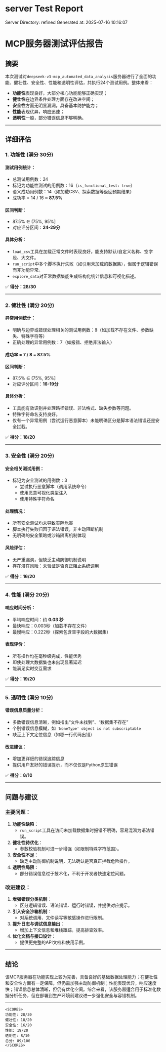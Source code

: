 # server Test Report

Server Directory: refined
Generated at: 2025-07-16 10:16:07

# MCP服务器测试评估报告

## 摘要

本次测试对`deepseek-v3-mcp_automated_data_analysis`服务器进行了全面的功能、健壮性、安全性、性能和透明性评估，共执行24个测试用例。整体来看：

- **功能性**表现良好，大部分核心功能能够正确实现；
- **健壮性**在边界条件处理方面存在改进空间；
- **安全性**方面无明显漏洞，具备基本防护能力；
- **性能**表现优异，响应迅速；
- **透明性**一般，部分错误信息不够明确。

---

## 详细评估

### 1. 功能性 (满分 30分)

#### 测试用例统计：
- 总测试用例数：24
- 标记为功能性测试的用例数：16（`is_functional_test: true`）
- 语义成功用例数：14（如加载CSV、探索数据等返回预期结果）
- 成功率 = 14 / 16 ≈ **87.5%**

#### 区间判断：
- 87.5% ∈ (75%, 95%]
- 对应评分区间：**24-29分**

#### 具体分析：
- `load_csv`工具在加载正常文件时表现良好，能支持默认/自定义名称、空字段、大文件。
- `run_script`中多个脚本执行失败（如引用未加载的数据集），但属于逻辑错误而非功能异常。
- `explore_data`对正常数据集能生成结构化统计信息和可视化描述。

✅ **得分：28/30**

---

### 2. 健壮性 (满分 20分)

#### 异常用例统计：
- 明确与边界或错误处理相关的测试用例数：8（如加载不存在文件、参数缺失、特殊字符等）
- 正确处理的异常用例数：7（如报错、拒绝非法输入）

#### 成功率 = 7 / 8 = **87.5%**

#### 区间判断：
- 87.5% ∈ (75%, 95%]
- 对应评分区间：**16-19分**

#### 具体分析：
- 工具能有效识别并处理路径错误、非法格式、缺失参数等问题。
- 特殊字符命名支持良好。
- 仅有一个异常用例（尝试运行恶意脚本）未能明确区分是脚本语法错误还是安全拦截。

✅ **得分：18/20**

---

### 3. 安全性 (满分 20分)

#### 安全相关测试用例：
- 标记为安全测试的用例数：3
    - 尝试执行恶意脚本（调用系统命令）
    - 使用恶意可视化类型注入
    - 使用特殊字符命名

#### 处理情况：
- 所有安全测试均未导致实际危害
- 脚本执行失败归因于语法错误，非主动阻断机制
- 无明确的安全策略或沙箱隔离机制体现

#### 风险评估：
- 无严重漏洞，但缺乏主动防御机制说明
- 存在潜在风险：未验证是否真正阻止系统调用

✅ **得分：16/20**

---

### 4. 性能 (满分 20分)

#### 响应时间分析：
- 平均响应时间：约 **0.03 秒**
- 最快响应：0.003秒（加载不存在文件）
- 最慢响应：0.222秒（探索包含空字段的大数据集）

#### 表现评价：
- 所有操作均在毫秒级完成，性能优秀
- 即使处理大数据集也未出现显著延迟
- 能满足实时交互需求

✅ **得分：19/20**

---

### 5. 透明性 (满分 10分)

#### 错误信息质量分析：
- 多数错误信息清晰，例如指出“文件未找到”、“数据集不存在”
- 个别错误信息模糊，如 `'NoneType' object is not subscriptable`
- 缺乏上下文定位信息（如哪一行代码出错）

#### 改进建议：
- 增加更详细的错误追踪信息
- 提供用户友好的错误提示，而不仅仅是Python原生错误

✅ **得分：8/10**

---

## 问题与建议

### 主要问题：
1. **功能性缺陷**：
   - `run_script`工具在访问未加载数据集时报错不明确，容易混淆为语法错误。
2. **健壮性待优化**：
   - 参数校验机制可进一步增强（如限制特殊字符范围）。
3. **安全性不足**：
   - 缺乏主动防御机制说明，无法确认是否真正拦截危险操作。
4. **透明性局限**：
   - 部分错误信息过于技术化，不利于开发者快速定位问题。

### 改进建议：
1. **增强错误分类机制**：
   - 区分逻辑错误、语法错误、运行时错误，并提供对应提示。
2. **引入安全沙箱机制**：
   - 对系统调用、文件读写等敏感操作进行限制。
3. **提升日志与调试信息输出**：
   - 增加上下文信息和堆栈跟踪，提高排查效率。
4. **优化文档与接口设计**：
   - 提供更完整的API文档和使用示例。

---

## 结论

该MCP服务器在功能实现上较为完善，具备良好的基础数据处理能力；在健壮性和安全性方面有一定保障，但仍需加强主动防御机制；性能表现优异，响应速度快；错误信息总体清晰，但仍有优化空间。综合来看，该服务器适合用于标准化数据分析任务，但在部署到生产环境前建议进一步强化安全与容错机制。

---

```
<SCORES>
功能性: 28/30
健壮性: 18/20
安全性: 16/20
性能: 19/20
透明性: 8/10
总分: 89/100
</SCORES>
```